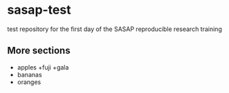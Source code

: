 # sasap-test
test repository for the first day of the SASAP reproducible research training 

## More sections

- apples
  +fuji
  +gala
- bananas
- oranges
